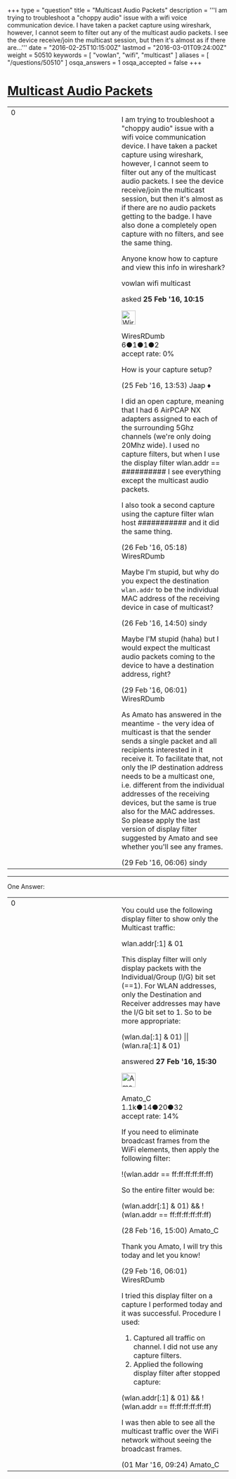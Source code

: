 +++
type = "question"
title = "Multicast Audio Packets"
description = '''I am trying to troubleshoot a &quot;choppy audio&quot; issue with a wifi voice communication device. I have taken a packet capture using wireshark, however, I cannot seem to filter out any of the multicast audio packets. I see the device receive/join the multicast session, but then it&#x27;s almost as if there are...'''
date = "2016-02-25T10:15:00Z"
lastmod = "2016-03-01T09:24:00Z"
weight = 50510
keywords = [ "vowlan", "wifi", "multicast" ]
aliases = [ "/questions/50510" ]
osqa_answers = 1
osqa_accepted = false
+++

<div class="headNormal">

# [Multicast Audio Packets](/questions/50510/multicast-audio-packets)

</div>

<div id="main-body">

<div id="askform">

<table id="question-table" style="width:100%;"><colgroup><col style="width: 50%" /><col style="width: 50%" /></colgroup><tbody><tr class="odd"><td style="width: 30px; vertical-align: top"><div class="vote-buttons"><span id="post-50510-upvote" class="ajax-command post-vote up" rel="nofollow" title="I like this post (click again to cancel)"> </span><div id="post-50510-score" class="post-score" title="current number of votes">0</div><span id="post-50510-downvote" class="ajax-command post-vote down" rel="nofollow" title="I dont like this post (click again to cancel)"> </span> <span id="favorite-mark" class="ajax-command favorite-mark" rel="nofollow" title="mark/unmark this question as favorite (click again to cancel)"> </span><div id="favorite-count" class="favorite-count"></div></div></td><td><div id="item-right"><div class="question-body"><p>I am trying to troubleshoot a "choppy audio" issue with a wifi voice communication device. I have taken a packet capture using wireshark, however, I cannot seem to filter out any of the multicast audio packets. I see the device receive/join the multicast session, but then it's almost as if there are no audio packets getting to the badge. I have also done a completely open capture with no filters, and see the same thing.</p><p>Anyone know how to capture and view this info in wireshark?</p></div><div id="question-tags" class="tags-container tags"><span class="post-tag tag-link-vowlan" rel="tag" title="see questions tagged &#39;vowlan&#39;">vowlan</span> <span class="post-tag tag-link-wifi" rel="tag" title="see questions tagged &#39;wifi&#39;">wifi</span> <span class="post-tag tag-link-multicast" rel="tag" title="see questions tagged &#39;multicast&#39;">multicast</span></div><div id="question-controls" class="post-controls"></div><div class="post-update-info-container"><div class="post-update-info post-update-info-user"><p>asked <strong>25 Feb '16, 10:15</strong></p><img src="https://secure.gravatar.com/avatar/a0130e6fe82da2fbab65b99c89471953?s=32&amp;d=identicon&amp;r=g" class="gravatar" width="32" height="32" alt="WiresRDumb&#39;s gravatar image" /><p><span>WiresRDumb</span><br />
<span class="score" title="6 reputation points">6</span><span title="1 badges"><span class="badge1">●</span><span class="badgecount">1</span></span><span title="1 badges"><span class="silver">●</span><span class="badgecount">1</span></span><span title="2 badges"><span class="bronze">●</span><span class="badgecount">2</span></span><br />
<span class="accept_rate" title="Rate of the user&#39;s accepted answers">accept rate:</span> <span title="WiresRDumb has no accepted answers">0%</span></p></div></div><div id="comments-container-50510" class="comments-container"><span id="50516"></span><div id="comment-50516" class="comment"><div id="post-50516-score" class="comment-score"></div><div class="comment-text"><p>How is your capture setup?</p></div><div id="comment-50516-info" class="comment-info"><span class="comment-age">(25 Feb '16, 13:53)</span> <span class="comment-user userinfo">Jaap ♦</span></div></div><span id="50537"></span><div id="comment-50537" class="comment"><div id="post-50537-score" class="comment-score"></div><div class="comment-text"><p>I did an open capture, meaning that I had 6 AirPCAP NX adapters assigned to each of the surrounding 5Ghz channels (we're only doing 20Mhz wide). I used no capture filters, but when I use the display filter wlan.addr == ########## I see everything except the multicast audio packets.</p><p>I also took a second capture using the capture filter wlan host ########### and it did the same thing.</p></div><div id="comment-50537-info" class="comment-info"><span class="comment-age">(26 Feb '16, 05:18)</span> <span class="comment-user userinfo">WiresRDumb</span></div></div><span id="50558"></span><div id="comment-50558" class="comment"><div id="post-50558-score" class="comment-score"></div><div class="comment-text"><p>Maybe I'm stupid, but why do you expect the destination <code>wlan.addr</code> to be the individual MAC address of the receiving device in case of multicast?</p></div><div id="comment-50558-info" class="comment-info"><span class="comment-age">(26 Feb '16, 14:50)</span> <span class="comment-user userinfo">sindy</span></div></div><span id="50573"></span><div id="comment-50573" class="comment"><div id="post-50573-score" class="comment-score"></div><div class="comment-text"><p>Maybe I'M stupid (haha) but I would expect the multicast audio packets coming to the device to have a destination address, right?</p></div><div id="comment-50573-info" class="comment-info"><span class="comment-age">(29 Feb '16, 06:01)</span> <span class="comment-user userinfo">WiresRDumb</span></div></div><span id="50575"></span><div id="comment-50575" class="comment"><div id="post-50575-score" class="comment-score"></div><div class="comment-text"><p>As Amato has answered in the meantime - the very idea of multicast is that the sender sends a single packet and all recipients interested in it receive it. To facilitate that, not only the IP destination address needs to be a multicast one, i.e. different from the individual addresses of the receiving devices, but the same is true also for the MAC addresses. So please apply the last version of display filter suggested by Amato and see whether you'll see any frames.</p></div><div id="comment-50575-info" class="comment-info"><span class="comment-age">(29 Feb '16, 06:06)</span> <span class="comment-user userinfo">sindy</span></div></div></div><div id="comment-tools-50510" class="comment-tools"></div><div class="clear"></div><div id="comment-50510-form-container" class="comment-form-container"></div><div class="clear"></div></div></td></tr></tbody></table>

------------------------------------------------------------------------

<div class="tabBar">

<span id="sort-top"></span>

<div class="headQuestions">

One Answer:

</div>

</div>

<span id="50562"></span>

<div id="answer-container-50562" class="answer">

<table style="width:100%;"><colgroup><col style="width: 50%" /><col style="width: 50%" /></colgroup><tbody><tr class="odd"><td style="width: 30px; vertical-align: top"><div class="vote-buttons"><span id="post-50562-upvote" class="ajax-command post-vote up" rel="nofollow" title="I like this post (click again to cancel)"> </span><div id="post-50562-score" class="post-score" title="current number of votes">0</div><span id="post-50562-downvote" class="ajax-command post-vote down" rel="nofollow" title="I dont like this post (click again to cancel)"> </span></div></td><td><div class="item-right"><div class="answer-body"><p>You could use the following display filter to show only the Multicast traffic:</p><p>wlan.addr[:1] &amp; 01</p><p>This display filter will only display packets with the Individual/Group (I/G) bit set (==1). For WLAN addresses, only the Destination and Receiver addresses may have the I/G bit set to 1. So to be more appropriate:</p><p>(wlan.da[:1] &amp; 01) || (wlan.ra[:1] &amp; 01)</p></div><div class="answer-controls post-controls"></div><div class="post-update-info-container"><div class="post-update-info post-update-info-user"><p>answered <strong>27 Feb '16, 15:30</strong></p><img src="https://secure.gravatar.com/avatar/d9cf592a79eafbc3b2a8b3f38cf38362?s=32&amp;d=identicon&amp;r=g" class="gravatar" width="32" height="32" alt="Amato_C&#39;s gravatar image" /><p><span>Amato_C</span><br />
<span class="score" title="1098 reputation points"><span>1.1k</span></span><span title="14 badges"><span class="badge1">●</span><span class="badgecount">14</span></span><span title="20 badges"><span class="silver">●</span><span class="badgecount">20</span></span><span title="32 badges"><span class="bronze">●</span><span class="badgecount">32</span></span><br />
<span class="accept_rate" title="Rate of the user&#39;s accepted answers">accept rate:</span> <span title="Amato_C has 15 accepted answers">14%</span></p></div></div><div id="comments-container-50562" class="comments-container"><span id="50567"></span><div id="comment-50567" class="comment"><div id="post-50567-score" class="comment-score"></div><div class="comment-text"><p>If you need to eliminate broadcast frames from the WiFi elements, then apply the following filter:</p><p>!(wlan.addr == ff:ff:ff:ff:ff:ff)</p><p>So the entire filter would be:</p><p>(wlan.addr[:1] &amp; 01) &amp;&amp; !(wlan.addr == ff:ff:ff:ff:ff:ff)</p></div><div id="comment-50567-info" class="comment-info"><span class="comment-age">(28 Feb '16, 15:00)</span> <span class="comment-user userinfo">Amato_C</span></div></div><span id="50574"></span><div id="comment-50574" class="comment"><div id="post-50574-score" class="comment-score"></div><div class="comment-text"><p>Thank you Amato, I will try this today and let you know!</p></div><div id="comment-50574-info" class="comment-info"><span class="comment-age">(29 Feb '16, 06:01)</span> <span class="comment-user userinfo">WiresRDumb</span></div></div><span id="50612"></span><div id="comment-50612" class="comment"><div id="post-50612-score" class="comment-score"></div><div class="comment-text"><p>I tried this display filter on a capture I performed today and it was successful. Procedure I used:</p><ol><li>Captured all traffic on channel. I did not use any capture filters.</li><li>Applied the following display filter after stopped capture:</li></ol><p>(wlan.addr[:1] &amp; 01) &amp;&amp; !(wlan.addr == ff:ff:ff:ff:ff:ff)</p><p>I was then able to see all the multicast traffic over the WiFi network without seeing the broadcast frames.</p></div><div id="comment-50612-info" class="comment-info"><span class="comment-age">(01 Mar '16, 09:24)</span> <span class="comment-user userinfo">Amato_C</span></div></div></div><div id="comment-tools-50562" class="comment-tools"></div><div class="clear"></div><div id="comment-50562-form-container" class="comment-form-container"></div><div class="clear"></div></div></td></tr></tbody></table>

</div>

<div class="paginator-container-left">

</div>

</div>

</div>

